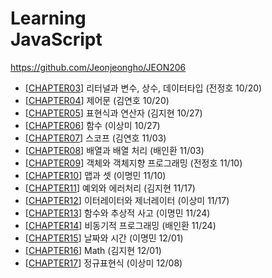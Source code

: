 # Learning<br>JavaScript

https://github.com/Jeonjeongho/JEON206

* \[[CHAPTER03](./Chapter03.md)\] 리터널과 변수, 상수, 데이터타입 (전정호 10/20)
* \[[CHAPTER04](./Chapter04.md)\] 제어문 (김연호 10/20)
* \[[CHAPTER05](./Chapter05.md)\] 표현식과 연산자 (김지현 10/27)
* \[[CHAPTER06](./Chapter06.md)\] 함수 (이상미 10/27)
* \[[CHAPTER07](./Chapter07.md)\] 스코프 (김연호 11/03)
* \[[CHAPTER08](./Chapter08.md)\] 배열과 배열 처리 (배인환 11/03)
* \[[CHAPTER09](./Chapter09.md)\] 객체와 객체지향 프로그래밍 (전정호 11/10)
* \[[CHAPTER10](./Chapter10.md)\] 맵과 셋 (이명민 11/10)
* \[[CHAPTER11](./Chapter11.md)\] 예외와 에러처리 (김지현 11/17)
* \[[CHAPTER12](./Chapter12.md)\] 이터레이터와 제너레이터 (이상미 11/17)
* \[[CHAPTER13](./Chapter13.md)\] 함수와 추상적 사고 (이명민 11/24)
* \[[CHAPTER14](./Chapter14.md)\] 비동기적 프로그래밍 (배인환 11/24)
* \[[CHAPTER15](./Chapter15.md)\] 날짜와 시간 (이명민 12/01)
* \[[CHAPTER16](./Chapter16.md)\] Math (김지현 12/01)
* \[[CHAPTER17](./Chapter17.md)\] 정규표현식 (이상미 12/08)

